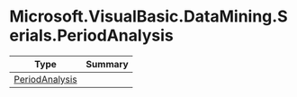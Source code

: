 ﻿
# Microsoft.VisualBasic.DataMining.Serials.PeriodAnalysis

|Type|Summary|
|----|-------|
|<a href="#" onClick="load('/docs/Microsoft.VisualBasic.DataMining.Serials.PeriodAnalysis/PeriodAnalysis.md')">PeriodAnalysis</a>||

